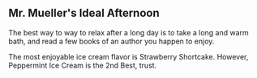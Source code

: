 ## Mr. Mueller's Ideal Afternoon

The best way to way to relax after a long day is to take a long and warm bath, and read a few books of an author you happen to enjoy.

The most enjoyable ice cream flavor is Strawberry Shortcake. However, Peppermint Ice Cream is the 2nd Best, trust.
